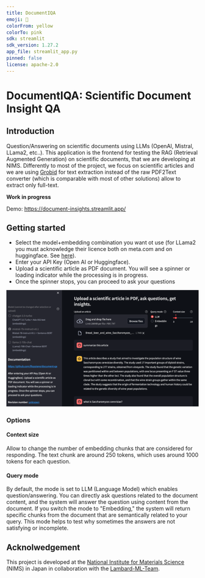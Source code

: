 ```yaml
---
title: DocumentIQA
emoji: 🚀
colorFrom: yellow
colorTo: pink
sdk: streamlit
sdk_version: 1.27.2
app_file: streamlit_app.py
pinned: false
license: apache-2.0
---
```


# DocumentIQA: Scientific Document Insight QA

## Introduction

Question/Answering on scientific documents using LLMs (OpenAI, Mistral, LLama2, etc..).
This application is the frontend for testing the RAG (Retrieval Augmented Generation) on scientific documents, that we are developing at NIMS.
Differently to most of the project, we focus on scientific articles and we are using [Grobid](https://github.com/kermitt2/grobid) for text extraction instead of the raw PDF2Text converter (which is comparable with most of other solutions) allow to extract only full-text.

**Work in progress**

Demo: https://document-insights.streamlit.app/

## Getting started

- Select the model+embedding combination you want ot use (for LLama2 you must acknowledge their licence both on meta.com and on huggingface. See [here](https://huggingface.co/meta-llama/Llama-2-70b-chat-hf)). 
- Enter your API Key (Open AI or Huggingface). 
- Upload a scientific article as PDF document. You will see a spinner or loading indicator while the processing is in progress. 
- Once the spinner stops, you can proceed to ask your questions

 ![screenshot1.png](docs%2Fimages%2Fscreenshot1.png)

### Options
#### Context size
Allow to change the number of embedding chunks that are considered for responding. The text chunk are around 250 tokens, which uses around 1000 tokens for each question.

#### Query mode
By default, the mode is set to LLM (Language Model) which enables question/answering. You can directly ask questions related to the document content, and the system will answer the question using content from the document.
If you switch the mode to "Embedding," the system will return specific chunks from the document that are semantically related to your query. This mode helps to test why sometimes the answers are not satisfying or incomplete.


## Acknolwedgement 

This project is developed at the [National Institute for Materials Science](https://www.nims.go.jp) (NIMS) in Japan in collaboration with the [Lambard-ML-Team](https://github.com/Lambard-ML-Team). 




